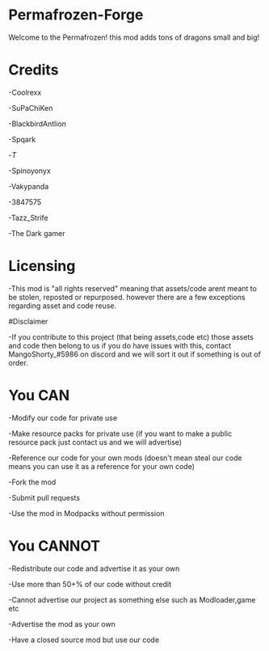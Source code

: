 # Permafrozen-Forge


Welcome to the Permafrozen! this mod adds tons of dragons small and big!


# Credits 

-Coolrexx

-SuPaChiKen

-BlackbirdAntlion

-Spqark

-_T_

-Spinoyonyx

-Vakypanda

-3847575

-Tazz_Strife

-The Dark gamer


# Licensing


-This mod is "all rights reserved" meaning that assets/code arent meant to be stolen, reposted or repurposed. however there are a few exceptions regarding asset and code reuse.

#Disclaimer

-If you contribute to this project (that being assets,code etc) those assets and code then belong to us if you do have issues with this, contact MangoShorty_#5986 on discord and we will sort it out if something is out of order.

# You CAN

-Modify our code for private use 


-Make resource packs for private use (if you want to make a public resource pack just contact us and we will advertise) 

-Reference our code for your own mods (doesn't mean steal our code means you can use it as a reference for your own code)

-Fork the mod

-Submit pull requests

-Use the mod in Modpacks without permission 


# You CANNOT

-Redistribute our code and advertise it as your own


-Use more than 50+% of our code without credit


-Cannot advertise our project as something else such as Modloader,game etc
 
-Advertise the mod as your own 

-Have a closed source mod but use our code

